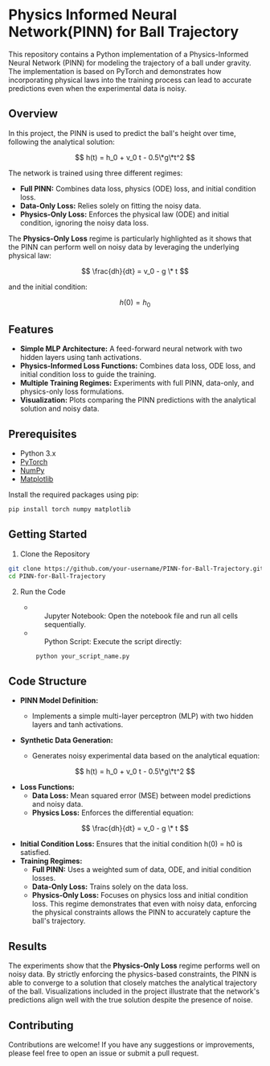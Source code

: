 # Physics Informed Neural Network(PINN) for Ball Trajectory

This repository contains a Python implementation of a Physics-Informed Neural Network (PINN) for modeling the trajectory of a ball under gravity. The implementation is based on PyTorch and demonstrates how incorporating physical laws into the training process can lead to accurate predictions even when the experimental data is noisy.

## Overview

In this project, the PINN is used to predict the ball's height over time, following the analytical solution:

$$
h(t) = h_0 + v_0 t - 0.5\*g\*t^2
$$

The network is trained using three different regimes:
- **Full PINN:** Combines data loss, physics (ODE) loss, and initial condition loss.
- **Data-Only Loss:** Relies solely on fitting the noisy data.
- **Physics-Only Loss:** Enforces the physical law (ODE) and initial condition, ignoring the noisy data loss.

The **Physics-Only Loss** regime is particularly highlighted as it shows that the PINN can perform well on noisy data by leveraging the underlying physical law:

$$
\frac{dh}{dt} = v_0 - g \* t
$$

and the initial condition:

$$
h(0) = h_0
$$

## Features

- **Simple MLP Architecture:** A feed-forward neural network with two hidden layers using tanh activations.
- **Physics-Informed Loss Functions:** Combines data loss, ODE loss, and initial condition loss to guide the training.
- **Multiple Training Regimes:** Experiments with full PINN, data-only, and physics-only loss formulations.
- **Visualization:** Plots comparing the PINN predictions with the analytical solution and noisy data.

## Prerequisites

- Python 3.x
- [PyTorch](https://pytorch.org/)
- [NumPy](https://numpy.org/)
- [Matplotlib](https://matplotlib.org/)

Install the required packages using pip:

```bash
pip install torch numpy matplotlib
```

## Getting Started

1. Clone the Repository
```bash
git clone https://github.com/your-username/PINN-for-Ball-Trajectory.git
cd PINN-for-Ball-Trajectory
```
2. Run the Code
    * <ul>Jupyter Notebook: Open the notebook file and run all cells sequentially.</ul>
    * <ul>Python Script: Execute the script directly:
    
    ```bash
     python your_script_name.py
    ```
    </ul>

## Code Structure

* **PINN Model Definition:**
  - Implements a simple multi-layer perceptron (MLP) with two hidden layers and tanh activations.

* **Synthetic Data Generation:**
  - Generates noisy experimental data based on the analytical equation:

$$
h(t) = h_0 + v_0 t - 0.5\*g\*t^2
$$

* **Loss Functions:**
  - **Data Loss:** Mean squared error (MSE) between model predictions and noisy data.
  - **Physics Loss:** Enforces the differential equation:

$$
\frac{dh}{dt} = v_0 - g \* t
$$

* **Initial Condition Loss:** Ensures that the initial condition h(0) = h0 is satisfied.
* **Training Regimes:**
   - **Full PINN:** Uses a weighted sum of data, ODE, and initial condition losses.
   - **Data-Only Loss:** Trains solely on the data loss.
   - **Physics-Only Loss:** Focuses on physics loss and initial condition loss. This regime demonstrates that even with noisy data, enforcing the physical constraints allows the PINN to accurately capture the ball's trajectory.


## Results

The experiments show that the **Physics-Only Loss** regime performs well on noisy data. By strictly enforcing the physics-based constraints, the PINN is able to converge to a solution that closely matches the analytical trajectory of the ball. Visualizations included in the project illustrate that the network's predictions align well with the true solution despite the presence of noise.


## Contributing

Contributions are welcome! If you have any suggestions or improvements, please feel free to open an issue or submit a pull request.

